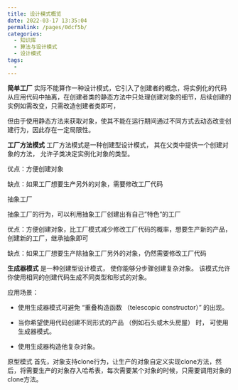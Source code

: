 ```yaml
---
title: 设计模式概览
date: 2022-03-17 13:35:04
permalink: /pages/0dcf5b/
categories:
  - 知识库
  - 算法与设计模式
  - 设计模式
tags:
  - 
---
```

**简单工厂**
实际不能算作一种设计模式，它引入了创建者的概念，将实例化的代码从应用代码中抽离，在创建者类的静态方法中只处理创建对象的细节，后续创建的实例如需改变，只需改造创建者类即可，

但由于使用静态方法来获取对象，使其不能在运行期间通过不同方式去动态改变创建行为，因此存在一定局限性。



**工厂方法模式**
工厂方法模式是一种创建型设计模式， 其在父类中提供一个创建对象的方法， 允许子类决定实例化对象的类型。

优点：方便创建对象

缺点：如果工厂想要生产另外的对象，需要修改工厂代码

抽象工厂

抽象工厂的行为，可以利用抽象工厂创建出有自己”特色”的工厂

优点：方便创建对象，比工厂模式减少修改工厂代码的概率，想要生产新的产品，创建新的工厂，继承抽象即可

缺点：如果工厂想要生产除抽象工厂另外的对象，仍然需要修改工厂代码



**生成器模式**
是一种创建型设计模式， 使你能够分步骤创建复杂对象。 该模式允许你使用相同的创建代码生成不同类型和形式的对象。

应用场景：

- 使用生成器模式可避免 “重叠构造函数 （telescopic constructor）” 的出现。

- 当你希望使用代码创建不同形式的产品 （例如石头或木头房屋） 时， 可使用生成器模式。

- 使用生成器构造他复杂对象。

原型模式
首先，对象支持clone行为，让生产的对象自定义实现clone方法，然后，将需要生产的对象存入哈希表，每次需要某个对象的时候，只需要调用对象的clone方法。